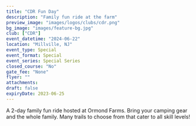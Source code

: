 ```yaml
---
title: "CDR Fun Day"
description: "Family fun ride at the farm"
preview_image: "images/logos/clubs/cdr.png"
bg_image: "images/feature-bg.jpg"
club: ["CDR"]
event_datetime: "2024-06-22"
location: "Millville, NJ"
event_type: Special
event_format: Special
event_series: Special Series
closed_course: "No"
gate_fee: "None"
flyer: ""
attachments:
draft: false
expiryDate: 2023-06-25
---
```


A 2-day family fun ride hosted at Ormond Farms. Bring your camping gear and the whole family. Many trails to choose from that cater to all skill levels!
